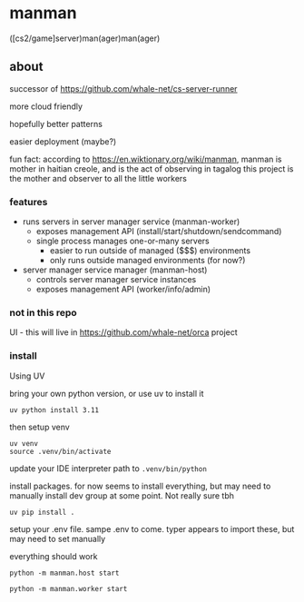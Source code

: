 # manman
([cs2/game]server)man(ager)man(ager)


## about

successor of https://github.com/whale-net/cs-server-runner

more cloud friendly

hopefully better patterns

easier deployment (maybe?)

fun fact: according to https://en.wiktionary.org/wiki/manman, manman is mother in haitian creole, and is the act of observing in tagalog
this project is the mother and observer to all the little workers

### features

- runs servers in server manager service (manman-worker)
    - exposes management API (install/start/shutdown/sendcommand)
    - single process manages one-or-many servers
        - easier to run outside of managed ($$$) environments
        - only runs outside managed environments (for now?)
- server manager service manager (manman-host)
    - controls server manager service instances
    - exposes management API (worker/info/admin)

### not in this repo
UI - this will live in https://github.com/whale-net/orca project

### install

Using UV

bring your own python version, or use uv to install it
```
uv python install 3.11
```

then setup venv
```
uv venv
source .venv/bin/activate
```

update your IDE interpreter path to `.venv/bin/python`

install packages. for now seems to install everything, but may need to manually install dev group at some point. Not really sure tbh
```
uv pip install .
```

setup your .env file. sampe .env to come.  typer appears to import these, but may need to set manually

everything should work
```
python -m manman.host start
```
```
python -m manman.worker start
```
